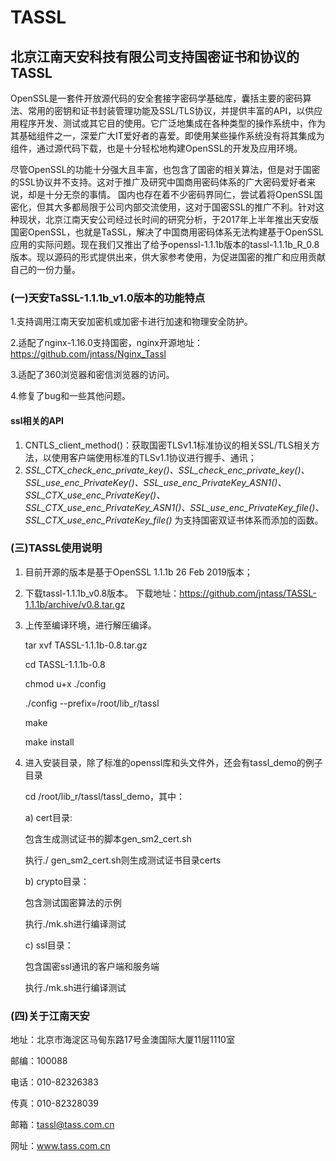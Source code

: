 # TASSL
## 北京江南天安科技有限公司支持国密证书和协议的TASSL

OpenSSL是一套件开放源代码的安全套接字密码学基础库，囊括主要的密码算法、常用的密钥和证书封装管理功能及SSL/TLS协议，并提供丰富的API，以供应用程序开发、测试或其它目的使用。它广泛地集成在各种类型的操作系统中，作为其基础组件之一，深爱广大IT爱好者的喜爱。即使用某些操作系统没有将其集成为组件，通过源代码下载，也是十分轻松地构建OpenSSL的开发及应用环境。
 
尽管OpenSSL的功能十分强大且丰富，也包含了国密的相关算法，但是对于国密的SSL协议并不支持。这对于推广及研究中国商用密码体系的广大密码爱好者来说，却是十分无奈的事情。
 国内也存在着不少密码界同仁，尝试着将OpenSSL国密化，但其大多都局限于公司内部交流使用，这对于国密SSL的推广不利。针对这种现状，北京江南天安公司经过长时间的研究分析，于2017年上半年推出天安版国密OpenSSL，也就是TaSSL，解决了中国商用密码体系无法构建基于OpenSSL应用的实际问题。现在我们又推出了给予openssl-1.1.1b版本的tassl-1.1.1b_R_0.8版本。现以源码的形式提供出来，供大家参考使用，为促进国密的推广和应用贡献自己的一份力量。

### (一)天安TaSSL-1.1.1b_v1.0版本的功能特点
1.支持调用江南天安加密机或加密卡进行加速和物理安全防护。

2.适配了nginx-1.16.0支持国密，nginx开源地址：https://github.com/jntass/Nginx_Tassl

3.适配了360浏览器和密信浏览器的访问。

4.修复了bug和一些其他问题。

#### ssl相关的API
1. CNTLS_client_method()：获取国密TLSv1.1标准协议的相关SSL/TLS相关方法，以使用客户端使用标准的TLSv1.1协议进行握手、通讯；
2. *SSL_CTX_check_enc_private_key()、SSL_check_enc_private_key()、SSL_use_enc_PrivateKey()、SSL_use_enc_PrivateKey_ASN1()、SSL_CTX_use_enc_PrivateKey()、SSL_CTX_use_enc_PrivateKey_ASN1()、SSL_use_enc_PrivateKey_file()、SSL_CTX_use_enc_PrivateKey_file()*
为支持国密双证书体系而添加的函数。

### (三)TASSL使用说明
1. 目前开源的版本是基于OpenSSL 1.1.1b  26 Feb 2019版本；

2.	下载tassl-1.1.1b_v0.8版本。
下载地址：https://github.com/jntass/TASSL-1.1.1b/archive/v0.8.tar.gz

3.	上传至编译环境，进行解压编译。

    tar xvf TASSL-1.1.1b-0.8.tar.gz

    cd TASSL-1.1.1b-0.8

    chmod u+x ./config

    ./config --prefix=/root/lib_r/tassl

    make

    make install

4.	进入安装目录，除了标准的openssl库和头文件外，还会有tassl_demo的例子目录

    cd /root/lib_r/tassl/tassl_demo，其中：

    a)	cert目录:

    包含生成测试证书的脚本gen_sm2_cert.sh

    执行./ gen_sm2_cert.sh则生成测试证书目录certs

    b)	crypto目录：

    包含测试国密算法的示例

    执行./mk.sh进行编译测试

    c)	ssl目录：

    包含国密ssl通讯的客户端和服务端

    执行./mk.sh进行编译测试


### (四)关于江南天安

地址：北京市海淀区马甸东路17号金澳国际大厦11层1110室

邮编：100088 

电话：010-82326383 

传真：010-82328039 

邮箱：tassl@tass.com.cn 

网址：www.tass.com.cn 
